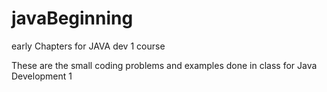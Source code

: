 # javaBeginning
early Chapters for JAVA dev 1 course

These are the small coding problems and examples done in class for Java Development 1
